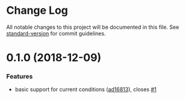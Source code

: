 # Change Log

All notable changes to this project will be documented in this file. See [standard-version](https://github.com/conventional-changelog/standard-version) for commit guidelines.

<a name="0.1.0"></a>
# 0.1.0 (2018-12-09)


### Features

* basic support for current conditions ([ad16813](https://github.com/mhagrelius/wunderground-client/commit/ad16813)), closes [#1](https://github.com/mhagrelius/wunderground-client/issues/1)

